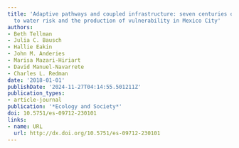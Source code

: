 ```yaml
---
title: 'Adaptive pathways and coupled infrastructure: seven centuries of adaptation
  to water risk and the production of vulnerability in Mexico City'
authors:
- Beth Tellman
- Julia C. Bausch
- Hallie Eakin
- John M. Anderies
- Marisa Mazari-Hiriart
- David Manuel-Navarrete
- Charles L. Redman
date: '2018-01-01'
publishDate: '2024-11-27T04:14:55.501211Z'
publication_types:
- article-journal
publication: '*Ecology and Society*'
doi: 10.5751/es-09712-230101
links:
- name: URL
  url: http://dx.doi.org/10.5751/es-09712-230101
---
```

